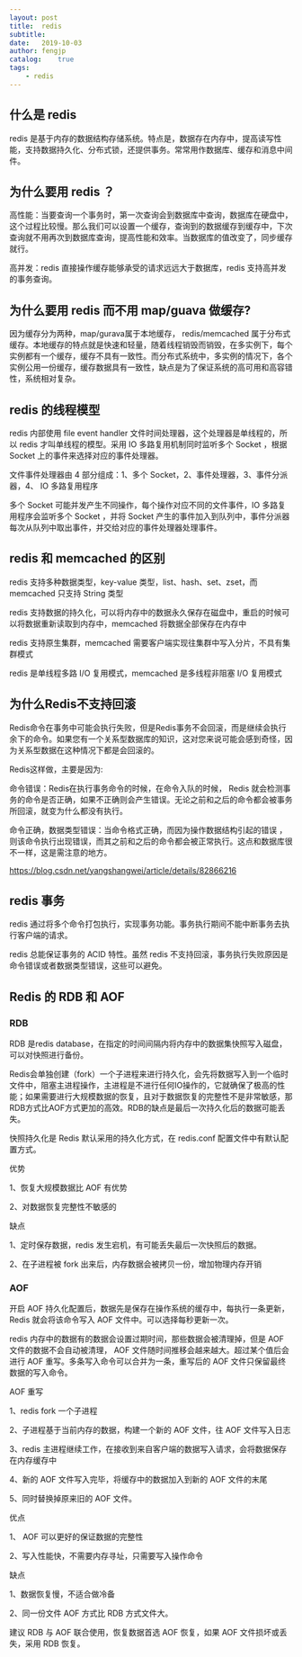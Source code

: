```yaml
---
layout: post
title:  redis
subtitle:   
date:   2019-10-03
author: fengjp
catalog:    true
tags:
    - redis
---
```


##  什么是 redis

redis 是基于内存的数据结构存储系统。特点是，数据存在内存中，提高读写性能，支持数据持久化、分布式锁，还提供事务。常常用作数据库、缓存和消息中间件。

##  为什么要用 redis ？

高性能：当要查询一个事务时，第一次查询会到数据库中查询，数据库在硬盘中，这个过程比较慢。那么我们可以设置一个缓存，查询到的数据缓存到缓存中，下次查询就不用再次到数据库查询，提高性能和效率。当数据库的值改变了，同步缓存就行。

高并发：redis 直接操作缓存能够承受的请求远远大于数据库，redis 支持高并发的事务查询。

##  为什么要用 redis 而不用 map/guava 做缓存?

因为缓存分为两种，map/gurava属于本地缓存， redis/memcached 属于分布式缓存。本地缓存的特点就是快速和轻量，随着线程销毁而销毁，在多实例下，每个实例都有一个缓存，缓存不具有一致性。而分布式系统中，多实例的情况下，各个实例公用一份缓存，缓存数据具有一致性，缺点是为了保证系统的高可用和高容错性，系统相对复杂。

##  redis 的线程模型

redis 内部使用 file event handler 文件时间处理器，这个处理器是单线程的，所以 redis 才叫单线程的模型。采用 IO 多路复用机制同时监听多个 Socket ，根据 Socket 上的事件来选择对应的事件处理器。

文件事件处理器由 4 部分组成：1、多个 Socket，2、事件处理器，3、事件分派器，4、 IO 多路复用程序

多个 Socket 可能并发产生不同操作，每个操作对应不同的文件事件，IO 多路复用程序会监听多个 Socket ，并将 Socket 产生的事件加入到队列中，事件分派器每次从队列中取出事件，并交给对应的事件处理器处理事件。

##  redis 和 memcached 的区别

redis 支持多种数据类型，key-value 类型，list、hash、set、zset，而 memcached 只支持 String 类型

redis 支持数据的持久化，可以将内存中的数据永久保存在磁盘中，重启的时候可以将数据重新读取到内存中，memcached 将数据全部保存在内存中

redis 支持原生集群，memcached 需要客户端实现往集群中写入分片，不具有集群模式

redis 是单线程多路 I/O 复用模式，memcached 是多线程非阻塞 I/O 复用模式

##  为什么Redis不支持回滚

Redis命令在事务中可能会执行失败，但是Redis事务不会回滚，而是继续会执行余下的命令。如果您有一个关系型数据库的知识，这对您来说可能会感到奇怪，因为关系型数据在这种情况下都是会回滚的。

Redis这样做，主要是因为:

命令错误：Redis在执行事务命令的时候，在命令入队的时候， Redis 就会检测事务的命令是否正确，如果不正确则会产生错误。无论之前和之后的命令都会被事务所回滚，就变为什么都没有执行。

命令正确，数据类型错误：当命令格式正确，而因为操作数据结构引起的错误 ，则该命令执行出现错误，而其之前和之后的命令都会被正常执行。这点和数据库很不一样，这是需注意的地方。

https://blog.csdn.net/yangshangwei/article/details/82866216

##  redis 事务

redis 通过将多个命令打包执行，实现事务功能。事务执行期间不能中断事务去执行客户端的请求。

redis 总能保证事务的 ACID 特性。虽然 redis 不支持回滚，事务执行失败原因是命令错误或者数据类型错误，这些可以避免。

##  Redis 的 RDB 和 AOF

### RDB

RDB 是redis database，在指定的时间间隔内将内存中的数据集快照写入磁盘，可以对快照进行备份。

Redis会单独创建（fork）一个子进程来进行持久化，会先将数据写入到一个临时文件中，阻塞主进程操作，主进程是不进行任何IO操作的，它就确保了极高的性能；如果需要进行大规模数据的恢复，且对于数据恢复的完整性不是非常敏感，那RDB方式比AOF方式更加的高效。RDB的缺点是最后一次持久化后的数据可能丢失。

快照持久化是 Redis 默认采用的持久化方式，在 redis.conf 配置文件中有默认配置方式。

优势

1、恢复大规模数据比 AOF 有优势

2、对数据恢复完整性不敏感的

缺点

1、定时保存数据，redis 发生宕机，有可能丢失最后一次快照后的数据。

2、在子进程被 fork 出来后，内存数据会被拷贝一份，增加物理内存开销

### AOF

开启 AOF 持久化配置后，数据先是保存在操作系统的缓存中，每执行一条更新， Redis 就会将该命令写入 AOF 文件中。可以选择每秒更新一次。

redis 内存中的数据有的数据会设置过期时间，那些数据会被清理掉，但是 AOF 文件的数据不会自动被清理， AOF 文件随时间推移会越来越大。超过某个值后会进行 AOF 重写。多条写入命令可以合并为一条，重写后的 AOF 文件只保留最终数据的写入命令。

AOF 重写

1、redis fork 一个子进程

2、子进程基于当前内存的数据，构建一个新的 AOF 文件，往 AOF 文件写入日志

3、redis 主进程继续工作，在接收到来自客户端的数据写入请求，会将数据保存在内存缓存中

4、新的 AOF 文件写入完毕，将缓存中的数据加入到新的 AOF 文件的末尾

5、同时替换掉原来旧的 AOF 文件。

优点

1、 AOF 可以更好的保证数据的完整性

2、写入性能快，不需要内存寻址，只需要写入操作命令

缺点

1、数据恢复慢，不适合做冷备

2、同一份文件 AOF 方式比 RDB 方式文件大。

建议 RDB 与 AOF 联合使用，恢复数据首选 AOF 恢复，如果 AOF 文件损坏或丢失，采用 RDB 恢复。